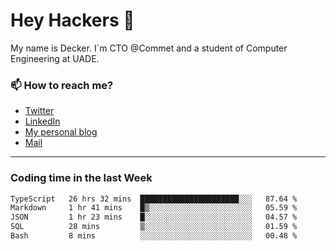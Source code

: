 # Hey Hackers 👋

My name is Decker. I`m CTO @Commet and a student of Computer Engineering at UADE.

### 📫 How to reach me?
- [Twitter](https://x.com/0xDecker) 
- [LinkedIn](https://www.linkedin.com/in/decker-urbano/) 
- [My personal blog](http://decker.sh) 
- [Mail](mailto:me@decker.sh)

---

### Coding time in the last Week

<!--START_SECTION:waka-->

```txt
TypeScript   26 hrs 32 mins  ██████████████████████░░░   87.64 %
Markdown     1 hr 41 mins    █▒░░░░░░░░░░░░░░░░░░░░░░░   05.59 %
JSON         1 hr 23 mins    █░░░░░░░░░░░░░░░░░░░░░░░░   04.57 %
SQL          28 mins         ▒░░░░░░░░░░░░░░░░░░░░░░░░   01.59 %
Bash         8 mins          ░░░░░░░░░░░░░░░░░░░░░░░░░   00.48 %
```

<!--END_SECTION:waka-->
